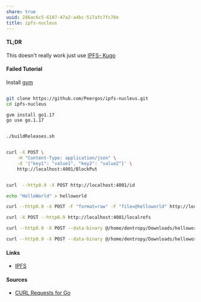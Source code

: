 ```yaml
---
share: true
uuid: 286ac6c5-6107-47a2-a4bc-517afc7fc78e
title: ipfs-nucleus
---
```

#### TL;DR

This doesn't really work just use [IPFS- Kugo](../0bf132f6-0a0e-4bd3-9b8e-1ed31de58363)

#### Failed Tutorial

Install [gvm](../fc91b6f5-9922-4f11-9575-e7a3475915fd)

``` bash

git clone https://github.com/Peergos/ipfs-nucleus.git
cd ipfs-nucleus

gvm install go1.17
go use go.1.17


./buildReleases.sh

```

``` bash

curl -X POST \
	-H "Content-Type: application/json" \
    -d '{"key1": "value1", "key2": "value2"}' \ 
    http://localhost:4001/BlockPut


curl  --http0.9 -X POST http://localhost:4001/id

echo "HelloWorld" > helloworld

curl --http0.9 -X POST -F "format=raw" -F "file=@helloworld" http://localhost:4001/blockput

curl -X POST --http0.9 http://localhost:4001/localrefs

curl --http0.9 -X POST --data-binary @/home/dentropy/Downloads/helloworld http://localhost:4001/blockput?format=raw

curl --http0.9 -X POST --data-binary @/home/dentropy/Downloads/helloworld http://localhost:4001/api/v0/add

```
#### Links

* [IPFS](../e1636216-dee3-430e-949c-3b2c24c36701)

#### Sources

* [CURL Requests for Go](https://chat.openai.com/share/6726ceef-65a2-400a-bbd9-ca5ab9f88618)